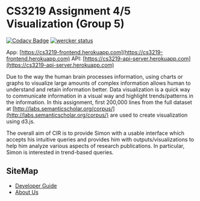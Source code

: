 # CS3219 Assignment 4/5 Visualization (Group 5)
[![Codacy Badge](https://api.codacy.com/project/badge/Grade/be7ecece1d1047fa9480741d5b72cf14)](https://www.codacy.com?utm_source=github.com&amp;utm_medium=referral&amp;utm_content=aljorhythm/CS3219-CIR-visualisation&amp;utm_campaign=Badge_Grade)
[![wercker status](https://app.wercker.com/status/08857fcefc646e0db0d2fbe3b212b409/s/master "wercker status")](https://app.wercker.com/project/byKey/08857fcefc646e0db0d2fbe3b212b409)

App: [https://cs3219-frontend.herokuapp.com](https://cs3219-frontend.herokuapp.com)
API: [https://cs3219-api-server.herokuapp.com](https://cs3219-api-server.herokuapp.com)

Due to the way the human brain processes information, using charts or graphs to visualize large amounts of complex information allows human to understand and retain information better. Data visualization is a quick way to communicate information in a visual way and highlight trends/patterns in the information. In this assignment, first 200,000 lines from the full dataset at [http://labs.semanticscholar.org/corpus/](http://labs.semanticscholar.org/corpus/) are used to create visualization using d3.js.

The overall aim of CIR is to provide Simon with a usable interface which accepts his intuitive queries and provides him with outputs/visualizations to help him analyze various aspects of research publications. In particular, Simon is interested in trend-based queries.

## SiteMap
* [Developer Guide](docs/developerGuide.md)
* [About Us](docs/aboutUs.md)
